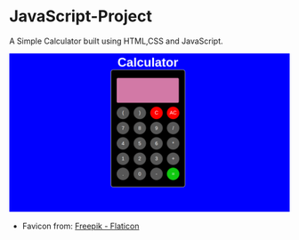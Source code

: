 # JavaScript-Project
A Simple Calculator built using HTML,CSS and JavaScript.

![Calculator Preview Image](https://github.com/Rajkumarpaneru18/Calculator/blob/main/images/calculatorpreview.png)


* Favicon from:
<a href="https://www.flaticon.com/free-icons/calculator" title="calculator icons">Freepik - Flaticon</a>